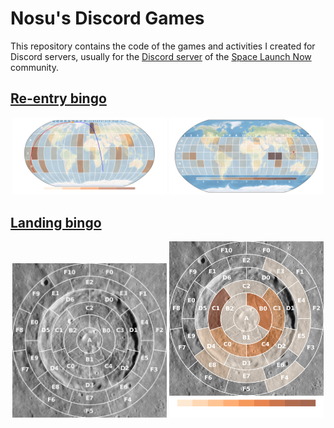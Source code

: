 # Nosu's Discord Games
This repository contains the code of the games and activities I created for Discord servers, usually for the [Discord server](https://discord.com/invite/WVfzEDW) of the [Space Launch Now](https://spacelaunchnow.me/) community.

## [Re-entry bingo](https://github.com/Nosudrum/discord-games/tree/main/reentry-bingo)
<p float="left" align="center">
<img src="reentry-bingo/plots/trajectory_heatmap.png" width="49%" />
<img src="reentry-bingo/plots/trajectory_heatmap_impact.png" width="49%" /> 
</p>

## [Landing bingo](https://github.com/Nosudrum/discord-games/tree/main/landing-bingo)
<p float="left" align="center">
<img src="landing-bingo/grid.png" width="49%" />
<img src="landing-bingo/heatmap.png" width="49%" /> 
</p>
